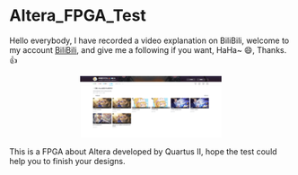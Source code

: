 # Altera_FPGA_Test

Hello everybody, I have recorded a video explanation on BiliBili, welcome to my account [BiliBili](https://space.bilibili.com/489946576?spm_id_from=333.999.0.0), and give me a following if you want, HaHa~ 😄, Thanks. 👍

<div align="center">
    <img src="img/bi.jpg" alt="BiliBili" style="max-width: 50%;">
</div>

This is a FPGA about Altera developed by Quartus II, hope the test could help you to finish your designs.
